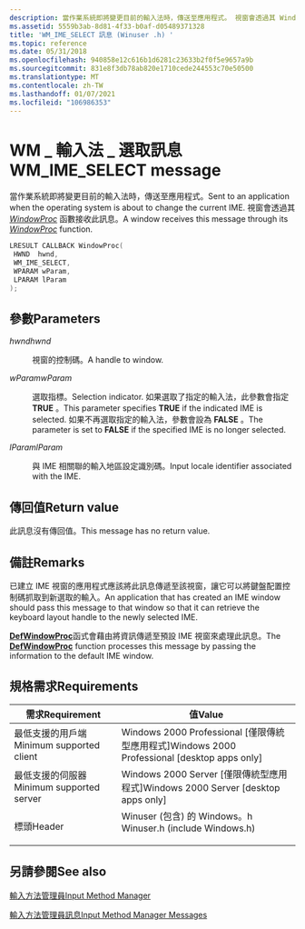 ```yaml
---
description: 當作業系統即將變更目前的輸入法時，傳送至應用程式。 視窗會透過其 WindowProc 函數接收此訊息。
ms.assetid: 5559b3ab-8d81-4f33-b0af-d05489371328
title: 'WM_IME_SELECT 訊息 (Winuser .h) '
ms.topic: reference
ms.date: 05/31/2018
ms.openlocfilehash: 940858e12c616b1d6281c23633b2f0f5e9657a9b
ms.sourcegitcommit: 831e8f3db78ab820e1710cede244553c70e50500
ms.translationtype: MT
ms.contentlocale: zh-TW
ms.lasthandoff: 01/07/2021
ms.locfileid: "106986353"
---
```

# <a name="wm_ime_select-message"></a><span data-ttu-id="e98ec-104">WM \_ 輸入法 \_ 選取訊息</span><span class="sxs-lookup"><span data-stu-id="e98ec-104">WM\_IME\_SELECT message</span></span>

<span data-ttu-id="e98ec-105">當作業系統即將變更目前的輸入法時，傳送至應用程式。</span><span class="sxs-lookup"><span data-stu-id="e98ec-105">Sent to an application when the operating system is about to change the current IME.</span></span> <span data-ttu-id="e98ec-106">視窗會透過其 [*WindowProc*](/previous-versions/windows/desktop/legacy/ms633573(v=vs.85)) 函數接收此訊息。</span><span class="sxs-lookup"><span data-stu-id="e98ec-106">A window receives this message through its [*WindowProc*](/previous-versions/windows/desktop/legacy/ms633573(v=vs.85)) function.</span></span>


```C++
LRESULT CALLBACK WindowProc(
 HWND  hwnd,       
 WM_IME_SELECT,   
 WPARAM wParam,   
 LPARAM lParam    
);
```



## <a name="parameters"></a><span data-ttu-id="e98ec-107">參數</span><span class="sxs-lookup"><span data-stu-id="e98ec-107">Parameters</span></span>

<dl> <dt>

<span data-ttu-id="e98ec-108">*hwnd*</span><span class="sxs-lookup"><span data-stu-id="e98ec-108">*hwnd*</span></span> 
</dt> <dd>

<span data-ttu-id="e98ec-109">視窗的控制碼。</span><span class="sxs-lookup"><span data-stu-id="e98ec-109">A handle to window.</span></span>

</dd> <dt>

<span data-ttu-id="e98ec-110">*wParam*</span><span class="sxs-lookup"><span data-stu-id="e98ec-110">*wParam*</span></span> 
</dt> <dd>

<span data-ttu-id="e98ec-111">選取指標。</span><span class="sxs-lookup"><span data-stu-id="e98ec-111">Selection indicator.</span></span> <span data-ttu-id="e98ec-112">如果選取了指定的輸入法，此參數會指定 **TRUE** 。</span><span class="sxs-lookup"><span data-stu-id="e98ec-112">This parameter specifies **TRUE** if the indicated IME is selected.</span></span> <span data-ttu-id="e98ec-113">如果不再選取指定的輸入法，參數會設為 **FALSE** 。</span><span class="sxs-lookup"><span data-stu-id="e98ec-113">The parameter is set to **FALSE** if the specified IME is no longer selected.</span></span>

</dd> <dt>

<span data-ttu-id="e98ec-114">*lParam*</span><span class="sxs-lookup"><span data-stu-id="e98ec-114">*lParam*</span></span> 
</dt> <dd>

<span data-ttu-id="e98ec-115">與 IME 相關聯的輸入地區設定識別碼。</span><span class="sxs-lookup"><span data-stu-id="e98ec-115">Input locale identifier associated with the IME.</span></span>

</dd> </dl>

## <a name="return-value"></a><span data-ttu-id="e98ec-116">傳回值</span><span class="sxs-lookup"><span data-stu-id="e98ec-116">Return value</span></span>

<span data-ttu-id="e98ec-117">此訊息沒有傳回值。</span><span class="sxs-lookup"><span data-stu-id="e98ec-117">This message has no return value.</span></span>

## <a name="remarks"></a><span data-ttu-id="e98ec-118">備註</span><span class="sxs-lookup"><span data-stu-id="e98ec-118">Remarks</span></span>

<span data-ttu-id="e98ec-119">已建立 IME 視窗的應用程式應該將此訊息傳遞至該視窗，讓它可以將鍵盤配置控制碼抓取到新選取的輸入。</span><span class="sxs-lookup"><span data-stu-id="e98ec-119">An application that has created an IME window should pass this message to that window so that it can retrieve the keyboard layout handle to the newly selected IME.</span></span>

<span data-ttu-id="e98ec-120">[**DefWindowProc**](/windows/desktop/api/winuser/nf-winuser-defwindowproca)函式會藉由將資訊傳遞至預設 IME 視窗來處理此訊息。</span><span class="sxs-lookup"><span data-stu-id="e98ec-120">The [**DefWindowProc**](/windows/desktop/api/winuser/nf-winuser-defwindowproca)  function processes this message by passing the information to the default IME window.</span></span>

## <a name="requirements"></a><span data-ttu-id="e98ec-121">規格需求</span><span class="sxs-lookup"><span data-stu-id="e98ec-121">Requirements</span></span>



| <span data-ttu-id="e98ec-122">需求</span><span class="sxs-lookup"><span data-stu-id="e98ec-122">Requirement</span></span> | <span data-ttu-id="e98ec-123">值</span><span class="sxs-lookup"><span data-stu-id="e98ec-123">Value</span></span> |
|-------------------------------------|----------------------------------------------------------------------------------------------------------|
| <span data-ttu-id="e98ec-124">最低支援的用戶端</span><span class="sxs-lookup"><span data-stu-id="e98ec-124">Minimum supported client</span></span><br/> | <span data-ttu-id="e98ec-125">Windows 2000 Professional \[僅限傳統型應用程式\]</span><span class="sxs-lookup"><span data-stu-id="e98ec-125">Windows 2000 Professional \[desktop apps only\]</span></span><br/>                                               |
| <span data-ttu-id="e98ec-126">最低支援的伺服器</span><span class="sxs-lookup"><span data-stu-id="e98ec-126">Minimum supported server</span></span><br/> | <span data-ttu-id="e98ec-127">Windows 2000 Server \[僅限傳統型應用程式\]</span><span class="sxs-lookup"><span data-stu-id="e98ec-127">Windows 2000 Server \[desktop apps only\]</span></span><br/>                                                     |
| <span data-ttu-id="e98ec-128">標頭</span><span class="sxs-lookup"><span data-stu-id="e98ec-128">Header</span></span><br/>                   | <dl> <span data-ttu-id="e98ec-129"><dt>Winuser (包含) 的 Windows。h </dt></span><span class="sxs-lookup"><span data-stu-id="e98ec-129"><dt>Winuser.h (include Windows.h)</dt></span></span> </dl> |



## <a name="see-also"></a><span data-ttu-id="e98ec-130">另請參閱</span><span class="sxs-lookup"><span data-stu-id="e98ec-130">See also</span></span>

<dl> <dt>

[<span data-ttu-id="e98ec-131">輸入方法管理員</span><span class="sxs-lookup"><span data-stu-id="e98ec-131">Input Method Manager</span></span>](input-method-manager.md)
</dt> <dt>

[<span data-ttu-id="e98ec-132">輸入方法管理員訊息</span><span class="sxs-lookup"><span data-stu-id="e98ec-132">Input Method Manager Messages</span></span>](input-method-manager-messages.md)
</dt> </dl>

 

 
